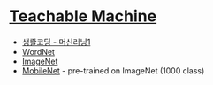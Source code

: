# [Teachable Machine](https://teachablemachine.withgoogle.com/)

- [생뢀코딩 - 머신러닝1](https://opentutorials.org/course/4548)
- [WordNet](https://wordnet.princeton.edu/)
- [ImageNet](https://www.image-net.org/)
- [MobileNet](https://github.com/tensorflow/tfjs-models/tree/master/mobilenet) - pre-trained on ImageNet (1000 class)
